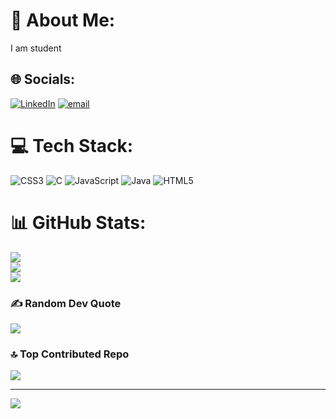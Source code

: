 # 💫 About Me:
I am student


## 🌐 Socials:
[![LinkedIn](https://img.shields.io/badge/LinkedIn-%230077B5.svg?logo=linkedin&logoColor=white)](https://linkedin.com/in/https://www.linkedin.com/in/nirmala-p-a9627a326?utm_source=share&utm_campaign=share_via&utm_content=profile&utm_medium=android_app) [![email](https://img.shields.io/badge/Email-D14836?logo=gmail&logoColor=white)](mailto:nirmala8579@gmail.com) 

# 💻 Tech Stack:
![CSS3](https://img.shields.io/badge/css3-%231572B6.svg?style=flat&logo=css3&logoColor=white) ![C](https://img.shields.io/badge/c-%2300599C.svg?style=flat&logo=c&logoColor=white) ![JavaScript](https://img.shields.io/badge/javascript-%23323330.svg?style=flat&logo=javascript&logoColor=%23F7DF1E) ![Java](https://img.shields.io/badge/java-%23ED8B00.svg?style=flat&logo=openjdk&logoColor=white) ![HTML5](https://img.shields.io/badge/html5-%23E34F26.svg?style=flat&logo=html5&logoColor=white)
# 📊 GitHub Stats:
![](https://github-readme-stats.vercel.app/api?username=nirmala366&theme=dark&hide_border=false&include_all_commits=true&count_private=true)<br/>
![](https://nirzak-streak-stats.vercel.app/?user=nirmala366&theme=dark&hide_border=false)<br/>
![](https://github-readme-stats.vercel.app/api/top-langs/?username=nirmala366&theme=dark&hide_border=false&include_all_commits=true&count_private=true&layout=compact)

### ✍️ Random Dev Quote
![](https://quotes-github-readme.vercel.app/api?type=horizontal&theme=radical)

### 🔝 Top Contributed Repo
![](https://github-contributor-stats.vercel.app/api?username=nirmala366&limit=5&theme=dark&combine_all_yearly_contributions=true)

---
[![](https://visitcount.itsvg.in/api?id=nirmala366&icon=0&color=0)](https://visitcount.itsvg.in)

<!-- Proudly created with GPRM ( https://gprm.itsvg.in ) -->
